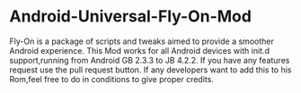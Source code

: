 Android-Universal-Fly-On-Mod
=============================

Fly-On is a package of scripts and tweaks aimed to provide a smoother Android experience.
This Mod works for all Android devices with init.d support,running from Android GB 2.3.3 to JB 4.2.2.
If you have any features request use the pull request button.
If any developers want to add this to his Rom,feel free to do in conditions to give proper credits.
